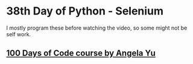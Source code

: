# 38th Day of Python - Selenium

I mostly program these before watching the video, so some might not be self work.


## [100 Days of Code course by Angela Yu](https://www.udemy.com/share/103IHMCUcYdldQQQ==/)
